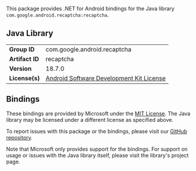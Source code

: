 This package provides .NET for Android bindings for the Java library `com.google.android.recaptcha:recaptcha`.

## Java Library

| | |
|-|-|
| **Group ID** | com.google.android.recaptcha |
| **Artifact ID** | recaptcha |
| **Version** | 18.7.0 |
| **License(s)** | [Android Software Development Kit License](https://developer.android.com/studio/terms.html) |

## Bindings

These bindings are provided by Microsoft under the [MIT License](https://opensource.org/licenses/MIT). The Java
library may be licensed under a different license as specified above.

To report issues with this package or the bindings, please visit our [GitHub repository](https://aka.ms/android-libraries).

Note that Microsoft only provides support for the bindings. For support on
usage or issues with the Java library itself, please visit the library's project page.
